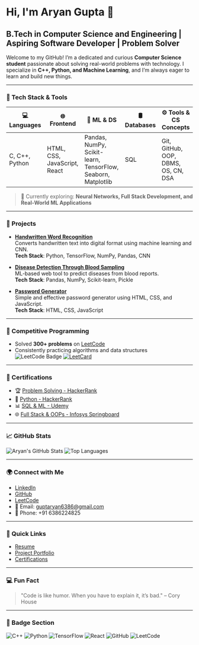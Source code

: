 # Hi, I'm Aryan Gupta 👋
## B.Tech in Computer Science and Engineering | Aspiring Software Developer | Problem Solver

Welcome to my GitHub! I’m a dedicated and curious **Computer Science student** passionate about solving real-world problems with technology. I specialize in **C++, Python, and Machine Learning**, and I’m always eager to learn and build new things.

---

### 🚀 Tech Stack & Tools

| 💻 Languages     | 🌐 Frontend          | 🧠 ML & DS                         | 🛢️ Databases | ⚙️ Tools & CS Concepts               |
|------------------|----------------------|-----------------------------------|---------------|--------------------------------------|
| C, C++, Python   | HTML, CSS, JavaScript, React | Pandas, NumPy, Scikit-learn, TensorFlow, Seaborn, Matplotlib | SQL           | Git, GitHub, OOP, DBMS, OS, CN, DSA  |

> 🌟 Currently exploring: **Neural Networks, Full Stack Development, and Real-World ML Applications**

---

### 🔧 Projects

- **[Handwritten Word Recognition](https://github.com/AryanGupta825/Handwritten-Word-Recognition)**  
  Converts handwritten text into digital format using machine learning and CNN.  
  **Tech Stack**: Python, TensorFlow, NumPy, Pandas, CNN

- **[Disease Detection Through Blood Sampling](https://github.com/AryanGupta825/Disease-Detection-Blood)**  
  ML-based web tool to predict diseases from blood reports.  
  **Tech Stack**: Pandas, NumPy, Scikit-learn, Pickle

- **[Password Generator](https://github.com/AryanGupta825/Password-Generator)**  
  Simple and effective password generator using HTML, CSS, and JavaScript.  
  **Tech Stack**: HTML, CSS, JavaScript

---

### 🧠 Competitive Programming

- Solved **300+ problems** on [LeetCode](https://leetcode.com/ARYAN-GUPTA85/)
- Consistently practicing algorithms and data structures  
![LeetCode Badge](https://img.shields.io/badge/LeetCode-Active-brightgreen?logo=leetcode)
[![LeetCard](https://leetcard.jacoblin.cool/ARYAN-GUPTA85?ext=contest)](https://leetcode.com/ARYAN-GUPTA85/)

---

### 📜 Certifications

- 🏆 [Problem Solving - HackerRank](https://www.hackerrank.com/guptaryan6386)
- 🐍 [Python - HackerRank](https://www.hackerrank.com/guptaryan6386)
- 📊 [SQL & ML - Udemy](https://www.udemy.com/)
- 🌐 [Full Stack & OOPs - Infosys Springboard](https://springboard.infosys.com/)

---

### 📈 GitHub Stats

![Aryan's GitHub Stats](https://github-readme-stats.vercel.app/api?username=AryanGupta825&show_icons=true&theme=radical)
![Top Languages](https://github-readme-stats.vercel.app/api/top-langs/?username=AryanGupta825&layout=compact&theme=radical)

---

### 🌍 Connect with Me

- [LinkedIn](https://www.linkedin.com/in/aryan-gupta-774b88299/)
- [GitHub](https://github.com/AryanGupta825)
- [LeetCode](https://leetcode.com/ARYAN-GUPTA85/)
- 📧 Email: [guptaryan6386@gmail.com](mailto:guptaryan6386@gmail.com)  
- 📱 Phone: +91 6386224825

---

### 🔗 Quick Links

- [Resume](https://drive.google.com/file/d/1y4dCSiVaL6lfU2zD5PzCvFzjvXxXZALW/view?usp=sharing)
- [Project Portfolio](https://github.com/AryanGupta825?tab=repositories)
- [Certifications](https://drive.google.com/file/d/1pjexQRah38iNqGq0Ml6NTvPax9hRHTmF/view?usp=sharing)

---

### 💻 Fun Fact

> "Code is like humor. When you have to explain it, it’s bad." – Cory House

---

### 📑 Badge Section

![C++](https://img.shields.io/badge/C++-00599C?style=flat&logo=c%2B%2B&logoColor=white)
![Python](https://img.shields.io/badge/Python-3776AB?style=flat&logo=python&logoColor=white)
![TensorFlow](https://img.shields.io/badge/TensorFlow-FF6F00?style=flat&logo=tensorflow&logoColor=white)
![React](https://img.shields.io/badge/React-61DAFB?style=flat&logo=react&logoColor=black)
![GitHub](https://img.shields.io/badge/GitHub-181717?style=flat&logo=github&logoColor=white)
![LeetCode](https://img.shields.io/badge/LeetCode-Active-brightgreen?logo=leetcode)
